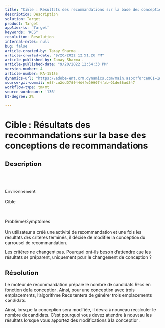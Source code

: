 ```yaml
---
title: "Cible : Résultats des recommandations sur la base des conceptions de recommandations"
description: Description
solution: Target
product: Target
applies-to: "Target"
keywords: "KCS"
resolution: Resolution
internal-notes: null
bug: false
article-created-by: Tanay Sharma .
article-created-date: "9/20/2022 12:51:26 PM"
article-published-by: Tanay Sharma .
article-published-date: "9/20/2022 12:54:33 PM"
version-number: 4
article-number: KA-15195
dynamics-url: "https://adobe-ent.crm.dynamics.com/main.aspx?forceUCI=1&pagetype=entityrecord&etn=knowledgearticle&id=34eb26ea-e238-ed11-9db1-002248086735"
source-git-commit: e8f4ca2dd578944d4fe399074fab461de88ad247
workflow-type: tm+mt
source-wordcount: '136'
ht-degree: 2%

---
```


# Cible : Résultats des recommandations sur la base des conceptions de recommandations

## Description

<br><br><br>Environnement<br><br>
Cible


<br><br>Problème/Symptômes<br><br>
Un utilisateur a créé une activité de recommandation et une fois les résultats des critères terminés, il décide de modifier la conception du carrousel de recommandation.



Les critères ne changent pas. Pourquoi ont-ils besoin d’attendre que les résultats se préparent, uniquement pour le changement de conception ?


## Résolution


Le moteur de recommandation prépare le nombre de candidats Recs en fonction de la conception. Ainsi, pour une conception avec trois emplacements, l’algorithme Recs tentera de générer trois emplacements candidats.

Ainsi, lorsque la conception sera modifiée, il devra à nouveau recalculer le nombre de candidats. C’est pourquoi vous devez attendre à nouveau les résultats lorsque vous apportez des modifications à la conception.
